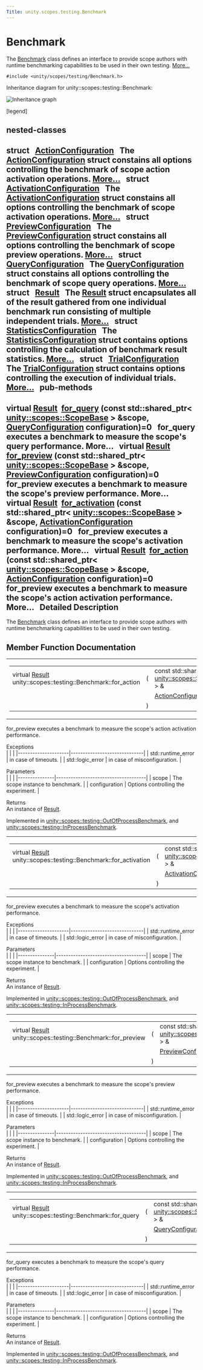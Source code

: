 ```yaml
---
Title: unity.scopes.testing.Benchmark
---
```

        
Benchmark
=========

The <a href="index.html" title="The Benchmark class defines an interface to provide scope authors with runtime benchmarking capabilit...">Benchmark</a> class defines an interface to provide scope authors with runtime benchmarking capabilities to be used in their own testing. [More...](#details)

`#include <unity/scopes/testing/Benchmark.h>`

Inheritance diagram for unity::scopes::testing::Benchmark:

![Inheritance graph](https://developer.ubuntu.com/static/devportal_uploaded/d09d1e7d-312a-40c9-9f07-cae92c778aa1-api/scopes/cpp/sdk-15.04.5/unity.scopes.testing.Benchmark/classunity_1_1scopes_1_1testing_1_1_benchmark__inherit__graph.png)

<span class="legend">\[legend\]</span>

nested-classes
-----------------------------------------

struct  
<a href="unity.scopes.testing.Benchmark.ActionConfiguration.md">ActionConfiguration</a>
 
The <a href="unity.scopes.testing.Benchmark.ActionConfiguration.md" title="The ActionConfiguration struct constains all options controlling the benchmark of scope action activa...">ActionConfiguration</a> struct constains all options controlling the benchmark of scope action activation operations. [More...](../unity.scopes.testing.Benchmark.ActionConfiguration.md#details)
 
struct  
<a href="unity.scopes.testing.Benchmark.ActivationConfiguration.md">ActivationConfiguration</a>
 
The <a href="unity.scopes.testing.Benchmark.ActivationConfiguration.md" title="The ActivationConfiguration struct constains all options controlling the benchmark of scope activatio...">ActivationConfiguration</a> struct constains all options controlling the benchmark of scope activation operations. [More...](../unity.scopes.testing.Benchmark.ActivationConfiguration.md#details)
 
struct  
<a href="unity.scopes.testing.Benchmark.PreviewConfiguration.md">PreviewConfiguration</a>
 
The <a href="unity.scopes.testing.Benchmark.PreviewConfiguration.md" title="The PreviewConfiguration struct constains all options controlling the benchmark of scope preview oper...">PreviewConfiguration</a> struct constains all options controlling the benchmark of scope preview operations. [More...](../unity.scopes.testing.Benchmark.PreviewConfiguration.md#details)
 
struct  
<a href="unity.scopes.testing.Benchmark.QueryConfiguration.md">QueryConfiguration</a>
 
The <a href="unity.scopes.testing.Benchmark.QueryConfiguration.md" title="The QueryConfiguration struct constains all options controlling the benchmark of scope query operatio...">QueryConfiguration</a> struct constains all options controlling the benchmark of scope query operations. [More...](../unity.scopes.testing.Benchmark.QueryConfiguration.md#details)
 
struct  
<a href="unity.scopes.testing.Benchmark.Result.md">Result</a>
 
The <a href="unity.scopes.testing.Benchmark.Result.md" title="The Result struct encapsulates all of the result gathered from one individual benchmark run consistin...">Result</a> struct encapsulates all of the result gathered from one individual benchmark run consisting of multiple independent trials. [More...](../unity.scopes.testing.Benchmark.Result.md#details)
 
struct  
<a href="unity.scopes.testing.Benchmark.StatisticsConfiguration.md">StatisticsConfiguration</a>
 
The <a href="unity.scopes.testing.Benchmark.StatisticsConfiguration.md" title="The StatisticsConfiguration struct contains options controlling the calculation of benchmark result s...">StatisticsConfiguration</a> struct contains options controlling the calculation of benchmark result statistics. [More...](../unity.scopes.testing.Benchmark.StatisticsConfiguration.md#details)
 
struct  
<a href="unity.scopes.testing.Benchmark.TrialConfiguration.md">TrialConfiguration</a>
 
The <a href="unity.scopes.testing.Benchmark.TrialConfiguration.md" title="The TrialConfiguration struct contains options controlling the execution of individual trials...">TrialConfiguration</a> struct contains options controlling the execution of individual trials. [More...](../unity.scopes.testing.Benchmark.TrialConfiguration.md#details)
 
pub-methods
------------------------------------------------------

virtual <a href="unity.scopes.testing.Benchmark.Result.md">Result</a> 
<a href="#ad815c88ce0d76e4a6abc82438237e987">for_query</a> (const std::shared\_ptr&lt; <a href="unity.scopes.ScopeBase.md">unity::scopes::ScopeBase</a> &gt; &scope, <a href="unity.scopes.testing.Benchmark.QueryConfiguration.md">QueryConfiguration</a> configuration)=0
 
for\_query executes a benchmark to measure the scope's query performance. More...
 
virtual <a href="unity.scopes.testing.Benchmark.Result.md">Result</a> 
<a href="#a37da073840cfbeb22ed20c2d4631b7ff">for_preview</a> (const std::shared\_ptr&lt; <a href="unity.scopes.ScopeBase.md">unity::scopes::ScopeBase</a> &gt; &scope, <a href="unity.scopes.testing.Benchmark.PreviewConfiguration.md">PreviewConfiguration</a> configuration)=0
 
for\_preview executes a benchmark to measure the scope's preview performance. More...
 
virtual <a href="unity.scopes.testing.Benchmark.Result.md">Result</a> 
<a href="#a531fbb8fd2259337123495bf7de0bd4a">for_activation</a> (const std::shared\_ptr&lt; <a href="unity.scopes.ScopeBase.md">unity::scopes::ScopeBase</a> &gt; &scope, <a href="unity.scopes.testing.Benchmark.ActivationConfiguration.md">ActivationConfiguration</a> configuration)=0
 
for\_preview executes a benchmark to measure the scope's activation performance. More...
 
virtual <a href="unity.scopes.testing.Benchmark.Result.md">Result</a> 
<a href="#ad31b1781960e3edd0018a9cf8df4a506">for_action</a> (const std::shared\_ptr&lt; <a href="unity.scopes.ScopeBase.md">unity::scopes::ScopeBase</a> &gt; &scope, <a href="unity.scopes.testing.Benchmark.ActionConfiguration.md">ActionConfiguration</a> configuration)=0
 
for\_preview executes a benchmark to measure the scope's action activation performance. More...
 
<span id="details"></span>
Detailed Description
--------------------

The <a href="index.html" title="The Benchmark class defines an interface to provide scope authors with runtime benchmarking capabilit...">Benchmark</a> class defines an interface to provide scope authors with runtime benchmarking capabilities to be used in their own testing.

Member Function Documentation
-----------------------------

<span id="ad31b1781960e3edd0018a9cf8df4a506" class="anchor"></span>
<table>
<colgroup>
<col width="50%" />
<col width="50%" />
</colgroup>
<tbody>
<tr class="odd">
<td><table>
<tbody>
<tr class="odd">
<td>virtual <a href="unity.scopes.testing.Benchmark.Result.md">Result</a> unity::scopes::testing::Benchmark::for_action</td>
<td>(</td>
<td>const std::shared_ptr&lt; <a href="unity.scopes.ScopeBase.md">unity::scopes::ScopeBase</a> &gt; &amp; </td>
<td><em>scope</em>,</td>
</tr>
<tr class="even">
<td></td>
<td></td>
<td><a href="unity.scopes.testing.Benchmark.ActionConfiguration.md">ActionConfiguration</a> </td>
<td><em>configuration</em> </td>
</tr>
<tr class="odd">
<td></td>
<td>)</td>
<td></td>
<td></td>
</tr>
</tbody>
</table></td>
<td><span class="mlabels"><span class="mlabel">pure virtual</span></span></td>
</tr>
</tbody>
</table>

for\_preview executes a benchmark to measure the scope's action activation performance.

Exceptions  
|                     |                              |
|---------------------|------------------------------|
| std::runtime\_error | in case of timeouts.         |
| std::logic\_error   | in case of misconfiguration. |

<!-- -->

Parameters  
|               |                                     |
|---------------|-------------------------------------|
| scope         | The scope instance to benchmark.    |
| configuration | Options controlling the experiment. |

<!-- -->

Returns  
An instance of <a href="unity.scopes.testing.Benchmark.Result.md" title="The Result struct encapsulates all of the result gathered from one individual benchmark run consistin...">Result</a>.

Implemented in <a href="../unity.scopes.testing.OutOfProcessBenchmark.md#a47874911c026c201699d8fce0443e4bb">unity::scopes::testing::OutOfProcessBenchmark</a>, and <a href="../unity.scopes.testing.InProcessBenchmark.md#a570e17bc7fbb0c7aafb3ed720a5fc35c">unity::scopes::testing::InProcessBenchmark</a>.

<span id="a531fbb8fd2259337123495bf7de0bd4a" class="anchor"></span>
<table>
<colgroup>
<col width="50%" />
<col width="50%" />
</colgroup>
<tbody>
<tr class="odd">
<td><table>
<tbody>
<tr class="odd">
<td>virtual <a href="unity.scopes.testing.Benchmark.Result.md">Result</a> unity::scopes::testing::Benchmark::for_activation</td>
<td>(</td>
<td>const std::shared_ptr&lt; <a href="unity.scopes.ScopeBase.md">unity::scopes::ScopeBase</a> &gt; &amp; </td>
<td><em>scope</em>,</td>
</tr>
<tr class="even">
<td></td>
<td></td>
<td><a href="unity.scopes.testing.Benchmark.ActivationConfiguration.md">ActivationConfiguration</a> </td>
<td><em>configuration</em> </td>
</tr>
<tr class="odd">
<td></td>
<td>)</td>
<td></td>
<td></td>
</tr>
</tbody>
</table></td>
<td><span class="mlabels"><span class="mlabel">pure virtual</span></span></td>
</tr>
</tbody>
</table>

for\_preview executes a benchmark to measure the scope's activation performance.

Exceptions  
|                     |                              |
|---------------------|------------------------------|
| std::runtime\_error | in case of timeouts.         |
| std::logic\_error   | in case of misconfiguration. |

<!-- -->

Parameters  
|               |                                     |
|---------------|-------------------------------------|
| scope         | The scope instance to benchmark.    |
| configuration | Options controlling the experiment. |

<!-- -->

Returns  
An instance of <a href="unity.scopes.testing.Benchmark.Result.md" title="The Result struct encapsulates all of the result gathered from one individual benchmark run consistin...">Result</a>.

Implemented in <a href="../unity.scopes.testing.OutOfProcessBenchmark.md#ad918f6c89543eabb3492eb834712e38f">unity::scopes::testing::OutOfProcessBenchmark</a>, and <a href="../unity.scopes.testing.InProcessBenchmark.md#adc815bde331263487183e38836811610">unity::scopes::testing::InProcessBenchmark</a>.

<span id="a37da073840cfbeb22ed20c2d4631b7ff" class="anchor"></span>
<table>
<colgroup>
<col width="50%" />
<col width="50%" />
</colgroup>
<tbody>
<tr class="odd">
<td><table>
<tbody>
<tr class="odd">
<td>virtual <a href="unity.scopes.testing.Benchmark.Result.md">Result</a> unity::scopes::testing::Benchmark::for_preview</td>
<td>(</td>
<td>const std::shared_ptr&lt; <a href="unity.scopes.ScopeBase.md">unity::scopes::ScopeBase</a> &gt; &amp; </td>
<td><em>scope</em>,</td>
</tr>
<tr class="even">
<td></td>
<td></td>
<td><a href="unity.scopes.testing.Benchmark.PreviewConfiguration.md">PreviewConfiguration</a> </td>
<td><em>configuration</em> </td>
</tr>
<tr class="odd">
<td></td>
<td>)</td>
<td></td>
<td></td>
</tr>
</tbody>
</table></td>
<td><span class="mlabels"><span class="mlabel">pure virtual</span></span></td>
</tr>
</tbody>
</table>

for\_preview executes a benchmark to measure the scope's preview performance.

Exceptions  
|                     |                              |
|---------------------|------------------------------|
| std::runtime\_error | in case of timeouts.         |
| std::logic\_error   | in case of misconfiguration. |

<!-- -->

Parameters  
|               |                                     |
|---------------|-------------------------------------|
| scope         | The scope instance to benchmark.    |
| configuration | Options controlling the experiment. |

<!-- -->

Returns  
An instance of <a href="unity.scopes.testing.Benchmark.Result.md" title="The Result struct encapsulates all of the result gathered from one individual benchmark run consistin...">Result</a>.

Implemented in <a href="../unity.scopes.testing.OutOfProcessBenchmark.md#a397be9ae5eaca3d6ca96fa2957498c86">unity::scopes::testing::OutOfProcessBenchmark</a>, and <a href="../unity.scopes.testing.InProcessBenchmark.md#a8823d30698cba5f6a03c4989e7356195">unity::scopes::testing::InProcessBenchmark</a>.

<span id="ad815c88ce0d76e4a6abc82438237e987" class="anchor"></span>
<table>
<colgroup>
<col width="50%" />
<col width="50%" />
</colgroup>
<tbody>
<tr class="odd">
<td><table>
<tbody>
<tr class="odd">
<td>virtual <a href="unity.scopes.testing.Benchmark.Result.md">Result</a> unity::scopes::testing::Benchmark::for_query</td>
<td>(</td>
<td>const std::shared_ptr&lt; <a href="unity.scopes.ScopeBase.md">unity::scopes::ScopeBase</a> &gt; &amp; </td>
<td><em>scope</em>,</td>
</tr>
<tr class="even">
<td></td>
<td></td>
<td><a href="unity.scopes.testing.Benchmark.QueryConfiguration.md">QueryConfiguration</a> </td>
<td><em>configuration</em> </td>
</tr>
<tr class="odd">
<td></td>
<td>)</td>
<td></td>
<td></td>
</tr>
</tbody>
</table></td>
<td><span class="mlabels"><span class="mlabel">pure virtual</span></span></td>
</tr>
</tbody>
</table>

for\_query executes a benchmark to measure the scope's query performance.

Exceptions  
|                     |                              |
|---------------------|------------------------------|
| std::runtime\_error | in case of timeouts.         |
| std::logic\_error   | in case of misconfiguration. |

<!-- -->

Parameters  
|               |                                     |
|---------------|-------------------------------------|
| scope         | The scope instance to benchmark.    |
| configuration | Options controlling the experiment. |

<!-- -->

Returns  
An instance of <a href="unity.scopes.testing.Benchmark.Result.md" title="The Result struct encapsulates all of the result gathered from one individual benchmark run consistin...">Result</a>.

Implemented in <a href="../unity.scopes.testing.OutOfProcessBenchmark.md#a530a08db775c38ea13478a3d8e1c5bbc">unity::scopes::testing::OutOfProcessBenchmark</a>, and <a href="../unity.scopes.testing.InProcessBenchmark.md#a72460e26d0aa98ae7091f634d0089aa9">unity::scopes::testing::InProcessBenchmark</a>.

